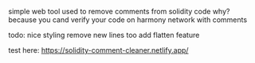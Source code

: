 simple web tool used to remove comments from solidity code
why? because you cand verify your code on harmony network with comments

todo:
    nice styling
    remove new lines too
    add flatten feature

test here: https://solidity-comment-cleaner.netlify.app/